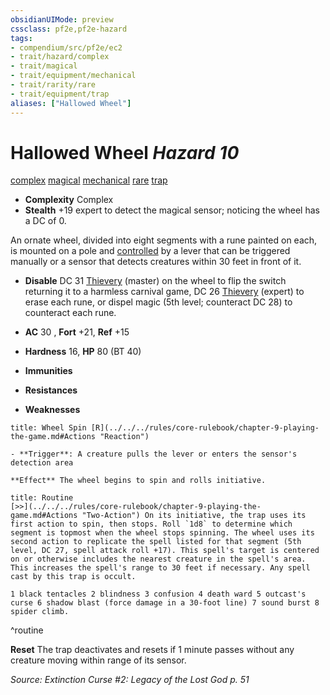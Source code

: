 ```yaml
---
obsidianUIMode: preview
cssclass: pf2e,pf2e-hazard
tags:
- compendium/src/pf2e/ec2
- trait/hazard/complex
- trait/magical
- trait/equipment/mechanical
- trait/rarity/rare
- trait/equipment/trap
aliases: ["Hallowed Wheel"]
---
```

# Hallowed Wheel *Hazard 10*  
[complex](complex.md)  [magical](magical.md)  [mechanical](mechanical.md)  [rare](rare.md)  [trap](trap.md)  

- **Complexity** Complex
- **Stealth** +19 expert to detect the magical sensor; noticing the wheel has a DC of 0.  

An ornate wheel, divided into eight segments with a rune painted on each, is mounted on a pole and [controlled](conditions.md#Controlled) by a lever that can be triggered manually or a sensor that detects creatures within 30 feet in front of it.

- **Disable** DC 31 [Thievery](../../skills.md#Thievery) (master) on the wheel to flip the switch returning it to a harmless carnival game, DC 26 [Thievery](../../skills.md#Thievery) (expert) to erase each rune, or dispel magic (5th level; counteract DC 28) to counteract each rune.  

- **AC** 30 , **Fort** +21, **Ref** +15
- **Hardness** 16, **HP** 80 (BT 40)
- **Immunities** 
- **Resistances** 
- **Weaknesses** 
     
```ad-embed-ability
title: Wheel Spin [R](../../../rules/core-rulebook/chapter-9-playing-the-game.md#Actions "Reaction")

- **Trigger**: A creature pulls the lever or enters the sensor's detection area

**Effect** The wheel begins to spin and rolls initiative.
```

```ad-pf2-summary
title: Routine
[>>](../../../rules/core-rulebook/chapter-9-playing-the-game.md#Actions "Two-Action") On its initiative, the trap uses its first action to spin, then stops. Roll `1d8` to determine which segment is topmost when the wheel stops spinning. The wheel uses its second action to replicate the spell listed for that segment (5th level, DC 27, spell attack roll +17). This spell's target is centered on or otherwise includes the nearest creature in the spell's area. This increases the spell's range to 30 feet if necessary. Any spell cast by this trap is occult.

1 black tentacles 2 blindness 3 confusion 4 death ward 5 outcast's curse 6 shadow blast (force damage in a 30-foot line) 7 sound burst 8 spider climb.
```
^routine

**Reset** The trap deactivates and resets if 1 minute passes without any creature moving within range of its sensor.  

*Source: Extinction Curse #2: Legacy of the Lost God p. 51*
